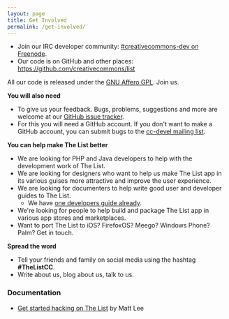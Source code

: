 ```yaml
---
layout: page
title: Get Involved
permalink: /get-involved/
---
```


* Join our IRC developer community: [#creativecommons-dev on Freenode](https://wiki.creativecommons.org/IRC).
* Our code is on GitHub and other places: <https://github.com/creativecommons/list>

All our code is released under the [GNU Affero GPL](https://www.gnu.org/licenses/agpl-3.0-standalone.html). Join us.

**You will also need**

* To give us your feedback. Bugs, problems, suggestions and more are welcome at our [GitHub issue tracker](https://github.com/creativecommons/list).
* For this you will need a GitHub account. If you don't want to make a GitHub account, you can submit bugs to the [cc-devel mailing list](http://lists.ibiblio.org/mailman/listinfo/cc-devel).

**You can help make The List better**

* We are looking for PHP and Java developers to help with the development work of The List.
* We are looking for designers who want to help us make The List app in its various guises more attractive and improve the user experience.
* We are looking for documenters to help write good user and developer guides to The List.
  * We have [one developers guide already](https://thelist.creativecommons.org/hacking/webapp/).
* We're looking for people to help build and package The List app in various app stores and marketplaces.
* Want to port The List to iOS? FirefoxOS? Meego? Windows Phone? Palm? Get in touch.

**Spread the word**

* Tell your friends and family on social media using the hashtag **#TheListCC**.
* Write about us, blog about us, talk to us.

### Documentation

* [Get started hacking on The List](/hacking/webapp) by Matt Lee
